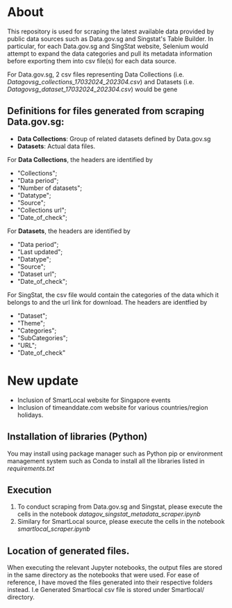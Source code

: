 # About
This repository is used for scraping the latest available data provided by public data sources such as Data.gov.sg and Singstat's Table Builder. In particular, for each Data.gov.sg and SingStat website, Selenium would attempt to expand the data categories and pull its metadata information before exporting them into csv file(s) for each data source. 

For Data.gov.sg, 2 csv files representing Data Collections (i.e. *Datagovsg_collections_17032024_202304.csv*) and Datasets (i.e. *Datagovsg_dataset_17032024_202304.csv*) would be gene



## Definitions for files generated from scraping Data.gov.sg:
 - **Data Collections**: Group of related datasets defined by Data.gov.sg
 - **Datasets**: Actual data files.

For **Data Collections**, the headers are identified by
- "Collections";
- "Data period";
- "Number of datasets";
- "Datatype";
- "Source";
- "Collections url";
- "Date_of_check";

For **Datasets**, the headers are identified by
- "Data period";
- "Last updated";
- "Datatype";
- "Source";
- "Dataset url";
- "Date_of_check";

For SingStat, the csv file would contain the categories of the data which it belongs to and the url link for download. The headers are identfied by 
- "Dataset";
- "Theme";
- "Categories";
- "SubCategories";
- "URL";
- "Date_of_check"


# New update
- Inclusion of SmartLocal website for Singapore events
- Inclusion of timeanddate.com website for various countries/region holidays.

## Installation of libraries (Python)
You may install using package manager such as Python pip or environment management system such as Conda to install all the libraries listed in *requirements.txt*

## Execution
1. To conduct scraping from Data.gov.sg and Singstat, please execute the cells in the notebook *datagov_singstat_metadata_scraper.ipynb* 
2. Similary for SmartLocal source, please execute the cells in the notebook *smartlocal_scraper.ipynb* 

## Location of generated files.
When executing the relevant Jupyter notebooks, the output files are stored in the same directory as the notebooks that were used. For ease of reference, I have moved the files generated into their respective folders instead. I.e Generated Smartlocal csv file is stored under Smartlocal/ directory.